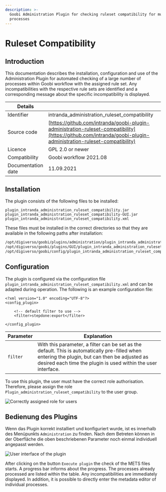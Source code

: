 ```yaml
---
description: >-
  Goobi Administration Plugin for checking ruleset compatibility for multiple
  processes
---
```


# Ruleset Compatibility

## Introduction

This documentation describes the installation, configuration and use of the Administration Plugin for automated checking of a large number of processes within Goobi workflow with the assigned rule set. Any incompatibilities with the respective rule sets are identified and a corresponding message about the specific incompatibility is displayed.

| Details            |                                                                                                                                                                |
| ------------------ | -------------------------------------------------------------------------------------------------------------------------------------------------------------- |
| Identifier         | intranda\_administration\_ruleset\_compatibility                                                                                                               |
| Source code        | [https://github.com/intranda/goobi-plugin-administration-ruleset-compatibility](https://github.com/intranda/goobi-plugin-administration-ruleset-compatibility) |
| Licence            | GPL 2.0 or newer                                                                                                                                               |
| Compatibility      | Goobi workflow 2021.08                                                                                                                                         |
| Documentation date | 11.09.2021                                                                                                                                                     |

## Installation

The plugin consists of the following files to be installed:

```
plugin_intranda_administration_ruleset_compatibility.jar
plugin_intranda_administration_ruleset_compatibility-GUI.jar
plugin_intranda_administration_ruleset_compatibility.xml
```

These files must be installed in the correct directories so that they are available in the following paths after installation:

```bash
/opt/digiverso/goobi/plugins/administration/plugin_intranda_administration_ruleset_compatibility.jar
/opt/digiverso/goobi/plugins/GUI/plugin_intranda_administration_ruleset_compatibility-GUI.jar
/opt/digiverso/goobi/config/plugin_intranda_administration_ruleset_compatibility.xml
```

## Configuration

The plugin is configured via the configuration file `plugin_intranda_administration_ruleset_compatibility.xml` and can be adapted during operation. The following is an example configuration file:

```markup
<?xml version="1.0" encoding="UTF-8"?>
<config_plugin>

    <!-- default filter to use -->
    <filter>stepdone:export</filter>

</config_plugin>
```

| Parameter | Explanation                                                                                                                                                                                                     |
| --------- | --------------------------------------------------------------------------------------------------------------------------------------------------------------------------------------------------------------- |
| `filter`  | With this parameter, a filter can be set as the default. This is automatically pre-filled when entering the plugin, but can then be adjusted as desired each time the plugin is used within the user interface. |

To use this plugin, the user must have the correct role authorisation. Therefore, please assign the role `Plugin_administration_ruleset_compatibility` to the user group.

![Correctly assigned role for users](../.gitbook/assets/intranda\_administration\_ruleset\_compatibility2\_en.png)

## Bedienung des Plugins

Wenn das Plugin korrekt installiert und konfiguriert wurde, ist es innerhalb des Menüpunkts `Administration` zu finden. Nach dem Betreten können in der Oberfläche die oben beschriebenen Parameter noch einmal individuell angepasst werden.

![User interface of the plugin](../.gitbook/assets/intranda\_administration\_ruleset\_compatibility1\_en.png)

After clicking on the button `Execute plugin` the check of the METS files starts. A progress bar informs about the progress. The processes already processed are listed within the table. Any incompatibilities are immediately displayed. In addition, it is possible to directly enter the metadata editor of individual processes.
